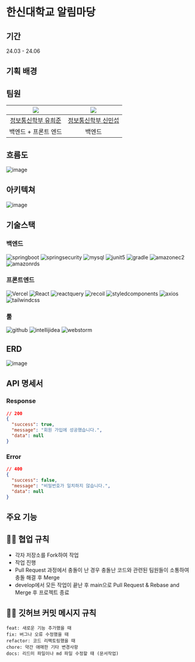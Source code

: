 # 한신대학교 알림마당

## 기간
24.03 - 24.06

## 기획 배경

## 팀원
|![](https://avatars.githubusercontent.com/u/92840513?v=4)|![](https://avatars.githubusercontent.com/u/114846624?v=4)|
|:---:|:---:|
|[정보통신학부 유희준](https://github.com/UHeeJoon)|[정보통신학부 신민섭](https://github.com/ShinminSub6)|
|백엔드 + 프론트 엔드|백엔드|



## 흐름도
![image](https://github.com/HS-Notification-Field/.github/assets/92840513/9584f105-94f0-4aec-b360-531844317c99)

## 아키텍쳐
![image](https://github.com/HS-Notification-Field/.github/assets/92840513/03eb602c-5b17-46ca-a82a-837144a3f29e)

## 기술스택
### 백엔드
![springboot](https://img.shields.io/badge/springboot-6DB33F.svg?style=for-the-badge&logo=springboot&logoColor=white) 
![springsecurity](https://img.shields.io/badge/springsecurity-6DB33F.svg?style=for-the-badge&logo=springsecurity&logoColor=white) 
![mysql](https://img.shields.io/badge/mysql-%2300f.svg?style=for-the-badge&logo=mysql&logoColor=white)
![junit5](https://img.shields.io/badge/junit5-25A162.svg?style=for-the-badge&logo=junit5&logoColor=white) 
![gradle](https://img.shields.io/badge/gradle-02303A.svg?style=for-the-badge&logo=gradle&logoColor=white) 
![amazonec2](https://img.shields.io/badge/amazonec2-FF9900.svg?style=for-the-badge&logo=amazonec2&logoColor=white) 
![amazonrds](https://img.shields.io/badge/amazonrds-527FFF.svg?style=for-the-badge&logo=amazonrds&logoColor=white) 

### 프론트엔드
![Vercel](https://img.shields.io/badge/vercel-000000.svg?style=for-the-badge&logo=vercel&logoColor=white) 
![React](https://img.shields.io/badge/react-2320232a.svg?style=for-the-badge&logo=react&logoColor=white) 
![reactquery](https://img.shields.io/badge/reactquery-FF4154.svg?style=for-the-badge&logo=reactquery&logoColor=white) 
![recoil](https://img.shields.io/badge/recoil-3578E5.svg?style=for-the-badge&logo=recoil&logoColor=white) 
![styledcomponents](https://img.shields.io/badge/styledcomponents-DB7093.svg?style=for-the-badge&logo=styledcomponents&logoColor=white) 
![axios](https://img.shields.io/badge/axios-5A29E4.svg?style=for-the-badge&logo=axios&logoColor=white) 
![tailwindcss](https://img.shields.io/badge/tailwindcss-06B6D4.svg?style=for-the-badge&logo=tailwindcss&logoColor=white) 

### 툴
![github](https://img.shields.io/badge/github-181717.svg?style=for-the-badge&logo=github&logoColor=white) 
![intellijidea](https://img.shields.io/badge/intellijidea-000000.svg?style=for-the-badge&logo=intellijidea&logoColor=white) 
![webstorm](https://img.shields.io/badge/webstorm-000000.svg?style=for-the-badge&logo=webstorm&logoColor=white) 


## ERD
![image](https://github.com/HS-Notification-Field/.github/assets/92840513/24ea0d7a-9eec-4134-a57d-82acded9c2c5)


## API 명세서

### Response
```json
// 200
{
  "success": true,
  "message": "회원 가입에 성공했습니다.",
  "data": null
}
```

### Error
```json
// 400
{
  "success": false,
  "message": "비밀번호가 일치하지 않습니다.",
  "data": null
}
```

## 주요 기능


## 🙌🏻 협업 규칙
* 각자 저장소를 Fork하여 작업
* 작업 진행
* Pull Request 과정에서 충돌이 난 경우 충돌난 코드와 관련된 팀원들이 소통하여 충돌 해결 후 Merge
* develop에서 모든 작업이 끝난 후 main으로 Pull Request & Rebase and Merge 후 프로젝트 종료

## ✋🏻 깃허브 커밋 메시지 규칙
```text
feat: 새로운 기능 추가했을 때
fix: 버그나 오류 수정했을 때
refactor: 코드 리팩토링했을 때
chore: 약간 애매한 기타 변경사항
docs: 리드미 파일이나 md 파일 수정할 때 (문서작업)
```

